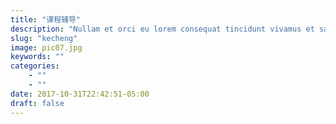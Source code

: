 ```yaml
---
title: "课程辅导"
description: "Nullam et orci eu lorem consequat tincidunt vivamus et sagittis magna sed nunc rhoncus condimentum sem. In efficitur ligula tate urna. Maecenas massa sed magna lacinia magna pellentesque lorem ipsum dolor. Nullam et orci eu lorem consequat tincidunt. Vivamus et sagittis tempus."
slug: "kecheng"
image: pic07.jpg
keywords: ""
categories: 
    - ""
    - ""
date: 2017-10-31T22:42:51-05:00
draft: false
---
```

